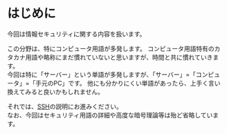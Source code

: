 # はじめに

今回は情報セキュリティに関する内容を扱います。    

この分野は、特にコンピュータ用語が多発します。
コンピュータ用語特有のカタカナ用語や略称にまだ慣れていないと思いますが、時間と共に慣れていきます。  
今回は特に「サーバー」という単語が多発しますが、「サーバー」=「コンピュータ」=「手元のPC」です。
他にも分かりにくい単語があったら、上手く言い換えてみると良いかもしれません。
  
それでは、[SSH](SSH.md)の説明にお進みください。  
なお、今回はセキュリティ用語の詳細や高度な暗号理論等は殆ど省略しています。
